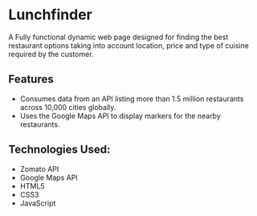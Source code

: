# Lunchfinder

A Fully functional dynamic web page designed for finding the best restaurant options taking into account location, price and type of cuisine required by the customer. 

## Features

- Consumes data from an API listing more than 1.5 million restaurants across 10,000 cities globally.
- Uses the Google Maps API to display markers for the nearby restaurants.

## Technologies Used: 

- Zomato API 
- Google Maps API   
-	HTML5 
- CSS3 
- JavaScript 	

